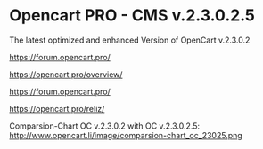 # Opencart PRO - CMS v.2.3.0.2.5

The latest optimized and enhanced Version of OpenCart v.2.3.0.2 

https://forum.opencart.pro/

https://opencart.pro/overview/

https://forum.opencart.pro/

https://opencart.pro/reliz/

Comparsion-Chart OC v.2.3.0.2 with OC v.2.3.0.2.5:
http://www.opencart.li/image/comparsion-chart_oc_23025.png
